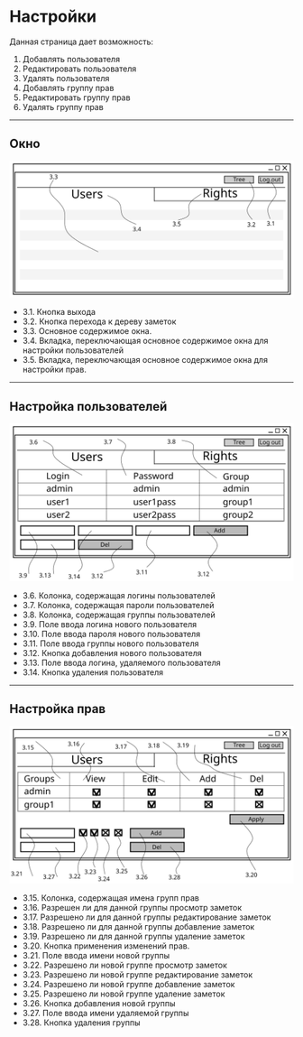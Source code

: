 # Настройки
Данная страница дает возможность:

1. Добавлять пользователя
2. Редактировать пользователя
3. Удалять пользователя
4. Добавлять группу прав
5. Редактировать группу прав
6. Удалять группу прав

---
## Окно
![](/plan/img/setting_page/common.svg)
* 3.1. Кнопка выхода
* 3.2. Кнопка перехода к дереву заметок
* 3.3. Основное содержимое окна.
* 3.4. Вкладка, переключающая основное содержимое окна для настройки пользователей
* 3.5. Вкладка, переключающая основное содержимое окна для настройки прав.
---
## Настройка пользователей
![](/plan/img/setting_page/user_settings.svg)
* 3.6. Колонка, содержащая логины пользователей
* 3.7. Колонка, содержащая пароли пользователей
* 3.8. Колонка, содержащая группы пользователей
* 3.9. Поле ввода логина нового пользователя
* 3.10. Поле ввода пароля нового пользователя
* 3.11. Поле ввода группы нового пользователя
* 3.12. Кнопка добавления нового пользователя
* 3.13. Поле ввода логина, удаляемого пользователя
* 3.14. Кнопка удаления пользователя
---

## Настройка прав
![](/plan/img/setting_page/right_settings.svg)
* 3.15. Колонка, содержащая имена групп прав
* 3.16. Разрешен ли для данной группы просмотр заметок
* 3.17. Разрешено ли для данной группы редактирование заметок
* 3.18. Разрешено ли для данной группы добавление заметок
* 3.19. Разрешено ли для данной группы удаление заметок
* 3.20. Кнопка применения изменений прав.
* 3.21. Поле ввода имени новой группы
* 3.22. Разрешено ли новой группе просмотр заметок
* 3.23. Разрешено ли новой группе редактирование заметок
* 3.24. Разрешено ли новой группе добавление заметок
* 3.25. Разрешено ли новой группе удаление заметок
* 3.26. Кнопка добавления новой группы
* 3.27. Поле ввода имени удаляемой группы
* 3.28. Кнопка удаления группы